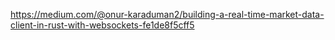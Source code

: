 https://medium.com/@onur-karaduman2/building-a-real-time-market-data-client-in-rust-with-websockets-fe1de8f5cff5
